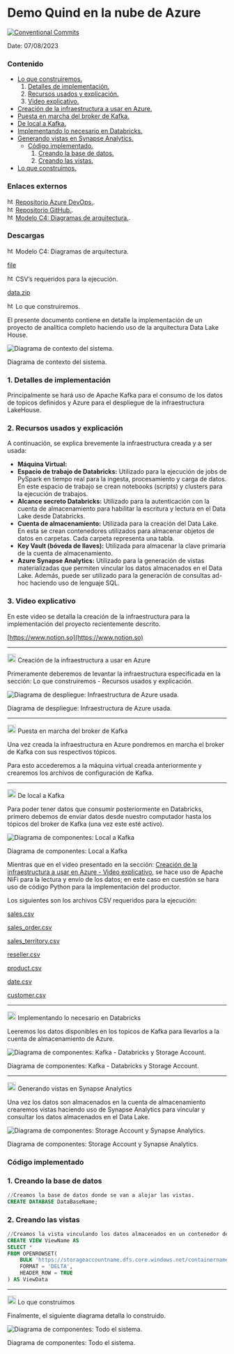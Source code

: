 # Demo Quind en la nube de Azure

[![Conventional Commits](https://img.shields.io/badge/Conventional%20Commits-1.0.0-%23FE5196?logo=conventionalcommits&logoColor=white)](https://conventionalcommits.org)

Date: 07/08/2023

### Contenido

- [Lo que construiremos.](https://www.notion.so/Demo-Quind-en-la-nube-de-Azure-fc299097bd3e45ea936c2f0f2ccc1fa7?pvs=21)
    1. [Detalles de implementación.](https://www.notion.so/Demo-Quind-en-la-nube-de-Azure-fc299097bd3e45ea936c2f0f2ccc1fa7?pvs=21)
    2. [Recursos usados y explicación.](https://www.notion.so/Demo-Quind-en-la-nube-de-Azure-fc299097bd3e45ea936c2f0f2ccc1fa7?pvs=21)
    3. [Video explicativo.](https://www.notion.so/Demo-Quind-en-la-nube-de-Azure-fc299097bd3e45ea936c2f0f2ccc1fa7?pvs=21)
- [Creación de la infraestructura a usar en Azure.](https://www.notion.so/Demo-Quind-en-la-nube-de-Azure-fc299097bd3e45ea936c2f0f2ccc1fa7?pvs=21)
- [Puesta en marcha del broker de Kafka.](https://www.notion.so/Demo-Quind-en-la-nube-de-Azure-fc299097bd3e45ea936c2f0f2ccc1fa7?pvs=21)
- [De local a Kafka.](https://www.notion.so/Demo-Quind-en-la-nube-de-Azure-fc299097bd3e45ea936c2f0f2ccc1fa7?pvs=21)
- [Implementando lo necesario en Databricks.](https://www.notion.so/Demo-Quind-en-la-nube-de-Azure-fc299097bd3e45ea936c2f0f2ccc1fa7?pvs=21)
- [Generando vistas en Synapse Analytics.](https://www.notion.so/Demo-Quind-en-la-nube-de-Azure-fc299097bd3e45ea936c2f0f2ccc1fa7?pvs=21)
    - [Código implementado.](https://www.notion.so/Demo-Quind-en-la-nube-de-Azure-fc299097bd3e45ea936c2f0f2ccc1fa7?pvs=21)
        1. [Creando la base de datos.](https://www.notion.so/Demo-Quind-en-la-nube-de-Azure-fc299097bd3e45ea936c2f0f2ccc1fa7?pvs=21)
        2. [Creando las vistas.](https://www.notion.so/Demo-Quind-en-la-nube-de-Azure-fc299097bd3e45ea936c2f0f2ccc1fa7?pvs=21)
- [Lo que construimos.](https://www.notion.so/Demo-Quind-en-la-nube-de-Azure-fc299097bd3e45ea936c2f0f2ccc1fa7?pvs=21)

### Enlaces externos

<aside>
<img src="https://cdn.iconscout.com/icon/free/png-256/free-azure-devops-3628645-3029870.png?f=webp" alt="https://cdn.iconscout.com/icon/free/png-256/free-azure-devops-3628645-3029870.png?f=webp" width="15px" /> <a href="https://drive.google.com/file/d/14yFy4zCQs3M6ZA1pN64GY_o59eU-S-qF/view?usp=drive_link">Repositorio Azure DevOps.</a>.

</aside>

<aside>
<img src="https://upload.wikimedia.org/wikipedia/commons/thumb/9/91/Octicons-mark-github.svg/2048px-Octicons-mark-github.svg.png" alt="https://upload.wikimedia.org/wikipedia/commons/thumb/9/91/Octicons-mark-github.svg/2048px-Octicons-mark-github.svg.png" width="15px" /> <a href="https://github.com/sapuertaf/KafkaDataBricksnAzure">Repositorio GitHub.</a>.

</aside>

<aside>
<img src="https://upload.wikimedia.org/wikipedia/commons/thumb/1/12/Google_Drive_icon_%282020%29.svg/2295px-Google_Drive_icon_%282020%29.svg.png" alt="https://upload.wikimedia.org/wikipedia/commons/thumb/1/12/Google_Drive_icon_%282020%29.svg/2295px-Google_Drive_icon_%282020%29.svg.png" width="15px" /> <a href="https://drive.google.com/file/d/1veEk0QK3O8SHwAqAZbxcvc5DRmtzNvXt/view?usp=sharing">Modelo C4: Diagramas de arquitectura.</a>.

</aside>

### Descargas

<aside>
<img src="https://upload.wikimedia.org/wikipedia/commons/thumb/3/3e/Diagrams.net_Logo.svg/2048px-Diagrams.net_Logo.svg.png" alt="https://upload.wikimedia.org/wikipedia/commons/thumb/3/3e/Diagrams.net_Logo.svg/2048px-Diagrams.net_Logo.svg.png" width="15px" /> Modelo C4: Diagramas de arquitectura.

[file](Demo%20Quind%20en%20la%20nube%20de%20Azure%20fc299097bd3e45ea936c2f0f2ccc1fa7/Modelo-C4-Diagrama-de-arquitectura.drawio)

</aside>

<aside>
<img src="https://upload.wikimedia.org/wikipedia/commons/thumb/c/c6/.csv_icon.svg/1200px-.csv_icon.svg.png" alt="https://upload.wikimedia.org/wikipedia/commons/thumb/c/c6/.csv_icon.svg/1200px-.csv_icon.svg.png" width="15px" /> CSV’s requeridos para la ejecución.

[data.zip](Demo%20Quind%20en%20la%20nube%20de%20Azure%20fc299097bd3e45ea936c2f0f2ccc1fa7/data.zip)

</aside>

<aside>
<img src="https://cdn-icons-png.flaticon.com/512/1636/1636540.png" alt="https://cdn-icons-png.flaticon.com/512/1636/1636540.png" width="15px" /> Lo que construiremos.

</aside>

El presente documento contiene en detalle la implementación de un proyecto de analítica completo haciendo uso de la arquitectura Data Lake House.

![Diagrama de contexto del sistema.](https://raw.githubusercontent.com/sapuertaf/KafkaDataBricksnAzure/c937c9561fb3e8c4165e6e774ca477b04a36ec11/resources/img/Diagrama-contexto-del-sistema.svg)

Diagrama de contexto del sistema.

### 1. Detalles de implementación

Principalmente se hará uso de Apache Kafka para el consumo de los datos de topicos definidos y Azure para el despliegue de la infraestructura LakeHouse.

### 2. Recursos usados y explicación

A continuación, se explica brevemente la infraestructura creada y a ser usada:

- **Máquina Virtual:**
- **Espacio de trabajo de Databricks:** Utilizado para la ejecución de jobs de PySpark en tiempo real para la ingesta, procesamiento y carga de datos. En este espacio de trabajo se crean notebooks (scripts) y clusters para la ejecución de trabajos.
- **Alcance secreto Databricks:** Utilizado para la autenticación con la cuenta de almacenamiento para habilitar la escritura y lectura en el Data Lake desde Databricks.
- **Cuenta de almacenamiento:** Utilizada para la creación del Data Lake. En esta se crean contenedores utilizados para almacenar objetos de datos en carpetas. Cada carpeta representa una tabla.
- **Key Vault (bóveda de llaves):** Utilizada para almacenar la clave primaria de la cuenta de almacenamiento.
- **Azure Synapse Analytics:** Utilizado para la generación de vistas materializadas que permiten vincular los datos almacenados en el Data Lake. Además, puede ser utilizado para la generación de consultas ad-hoc haciendo uso de lenguaje SQL.

### 3. Video explicativo

En este video se detalla la creación de la infraestructura para la implementación del proyecto recientemente descrito. 

[https://www.notion.so](https://www.notion.so)

---

<aside>
<img src="https://swimburger.net/media/ppnn3pcl/azure.png" alt="https://swimburger.net/media/ppnn3pcl/azure.png" width="20px" /> Creación de la infraestructura a usar en Azure

</aside>

Primeramente deberemos de levantar la infraestructura especificada en la sección: Lo que construiremos - Recursos usados y explicación.

![Diagrama de despliegue: Infraestructura de Azure usada. ](https://raw.githubusercontent.com/sapuertaf/KafkaDataBricksnAzure/c937c9561fb3e8c4165e6e774ca477b04a36ec11/resources/img/Diagrama-despliegue-Infraestructura-Azure.svg)

Diagrama de despliegue: Infraestructura de Azure usada. 

---

<aside>
<img src="https://cdn-icons-png.flaticon.com/512/6150/6150708.png" alt="https://cdn-icons-png.flaticon.com/512/6150/6150708.png" width="20px" /> Puesta en marcha del broker de Kafka

</aside>

Una vez creada la infraestructura en Azure pondremos en marcha el broker de Kafka con sus respectivos tópicos.

Para esto accederemos a la máquina virtual creada anteriormente y crearemos los archivos de configuración de Kafka.

---

<aside>
<img src="https://icons.iconarchive.com/icons/pictogrammers/material/512/apache-kafka-icon.png" alt="https://icons.iconarchive.com/icons/pictogrammers/material/512/apache-kafka-icon.png" width="20px" /> De local a Kafka

</aside>

Para poder tener datos que consumir posteriormente en Databricks, primero debemos de enviar datos desde nuestro computador hasta los tópicos del broker de Kafka (una vez este esté activo).

![Diagrama de componentes: Local a Kafka](https://raw.githubusercontent.com/sapuertaf/KafkaDataBricksnAzure/c937c9561fb3e8c4165e6e774ca477b04a36ec11/resources/img/Diagrama-componentes-Local-Kafka.svg)

Diagrama de componentes: Local a Kafka

Mientras que en el video presentado en la sección: [Creación de la infraestructura a usar en Azure - Video explicativo](https://www.notion.so/Demo-Quind-en-la-nube-de-Azure-fc299097bd3e45ea936c2f0f2ccc1fa7?pvs=21), se hace uso de Apache NiFi para la lectura y envío de los datos; en este caso en cuestión se hara uso de código Python para la implementación del productor.

Los siguientes son los archivos CSV requeridos para la ejecución:

[sales.csv](Demo%20Quind%20en%20la%20nube%20de%20Azure%20fc299097bd3e45ea936c2f0f2ccc1fa7/sales.csv)

[sales_order.csv](Demo%20Quind%20en%20la%20nube%20de%20Azure%20fc299097bd3e45ea936c2f0f2ccc1fa7/sales_order.csv)

[sales_territory.csv](Demo%20Quind%20en%20la%20nube%20de%20Azure%20fc299097bd3e45ea936c2f0f2ccc1fa7/sales_territory.csv)

[reseller.csv](Demo%20Quind%20en%20la%20nube%20de%20Azure%20fc299097bd3e45ea936c2f0f2ccc1fa7/reseller.csv)

[product.csv](Demo%20Quind%20en%20la%20nube%20de%20Azure%20fc299097bd3e45ea936c2f0f2ccc1fa7/product.csv)

[date.csv](Demo%20Quind%20en%20la%20nube%20de%20Azure%20fc299097bd3e45ea936c2f0f2ccc1fa7/date.csv)

[customer.csv](Demo%20Quind%20en%20la%20nube%20de%20Azure%20fc299097bd3e45ea936c2f0f2ccc1fa7/customer.csv)

---

<aside>
<img src="https://avatars.githubusercontent.com/u/4998052?s=280&v=4" alt="Demo%20Quind%20en%20la%20nube%20de%20Azure%20fc299097bd3e45ea936c2f0f2ccc1fa7/62c719e9b44be1961554a6e0.png" width="20px" /> Implementando lo necesario en Databricks

</aside>

Leeremos los datos disponibles en los topicos de Kafka para llevarlos a la cuenta de almacenamiento de Azure. 

![Diagrama de componentes: Kafka - Databricks y Storage Account.](https://raw.githubusercontent.com/sapuertaf/KafkaDataBricksnAzure/c937c9561fb3e8c4165e6e774ca477b04a36ec11/resources/img/Diagrama-componentes-Kafka-Databricks-Storage%20Account.svg)

Diagrama de componentes: Kafka - Databricks y Storage Account.

---

<aside>
<img src="https://seeklogo.com/images/A/azure-synapse-analytics-logo-B87A556A9C-seeklogo.com.png" alt="https://seeklogo.com/images/A/azure-synapse-analytics-logo-B87A556A9C-seeklogo.com.png" width="20px" /> Generando vistas en Synapse Analytics

</aside>

Una vez los datos son almacenados en la cuenta de almacenamiento crearemos vistas haciendo uso de Synapse Analytics para vincular y consultar los datos almacenados en el Data Lake.

![Diagrama de componentes: Storage Account y Synapse Analytics.](https://raw.githubusercontent.com/sapuertaf/KafkaDataBricksnAzure/c937c9561fb3e8c4165e6e774ca477b04a36ec11/resources/img/Diagrama-componentes-StorageAccount-SynapseAnalytics.svg)

Diagrama de componentes: Storage Account y Synapse Analytics.

### Código implementado

### 1. Creando la base de datos

```sql
//Creamos la base de datos donde se van a alojar las vistas.
CREATE DATABASE DataBaseName;
```

### 2. Creando las vistas

```sql
//Creamos la vista vinculando los datos almacenados en un contenedor de la cuenta de almacenamiento.
CREATE VIEW ViewName AS
SELECT *
FROM OPENROWSET(
	BULK 'https://storageaccountname.dfs.core.windows.net/containername/pathtodeltafolder',
	FORMAT = 'DELTA',
	HEADER_ROW = TRUE
) AS ViewData
```

---

<aside>
<img src="https://cdn-icons-png.flaticon.com/512/957/957636.png" alt="https://cdn-icons-png.flaticon.com/512/957/957636.png" width="20px" /> Lo que construimos

</aside>

Finalmente, el siguiente diagrama detalla lo construido.

![Diagrama de componentes: Todo el sistema.](https://raw.githubusercontent.com/sapuertaf/KafkaDataBricksnAzure/c937c9561fb3e8c4165e6e774ca477b04a36ec11/resources/img/Diagrama-componentes-Todo-sistema.svg)

Diagrama de componentes: Todo el sistema.